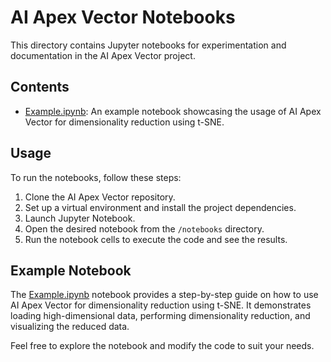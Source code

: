 # AI Apex Vector Notebooks

This directory contains Jupyter notebooks for experimentation and documentation in the AI Apex Vector project.

## Contents

- [Example.ipynb](Example.ipynb): An example notebook showcasing the usage of AI Apex Vector for dimensionality reduction using t-SNE.

## Usage

To run the notebooks, follow these steps:

1. Clone the AI Apex Vector repository.
2. Set up a virtual environment and install the project dependencies.
3. Launch Jupyter Notebook.
4. Open the desired notebook from the `/notebooks` directory.
5. Run the notebook cells to execute the code and see the results.

## Example Notebook

The [Example.ipynb](Example.ipynb) notebook provides a step-by-step guide on how to use AI Apex Vector for dimensionality reduction using t-SNE. It demonstrates loading high-dimensional data, performing dimensionality reduction, and visualizing the reduced data.

Feel free to explore the notebook and modify the code to suit your needs.

